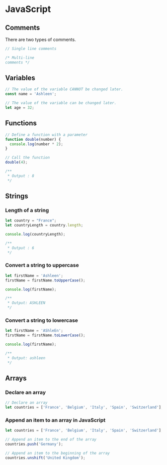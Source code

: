 # JavaScript

## Comments

There are two types of comments.

```javascript
// Single line comments

/* Multi-line 
comments */
```
## Variables

```javascript
// The value of the variable CANNOT be changed later.
const name = 'Ashleen'; 

// The value of the variable can be changed later.
let age = 32;
```

## Functions
```javascript
// Define a function with a parameter
function double(number) {
  console.log(number * 2);
}

// Call the function
double(4);

/**
 * Output : 8
 */
```

## Strings

### Length of a string

```javascript
let country = "France";
let countryLength = country.length;

console.log(countryLength);

/**
 * Output : 6
 */
```

### Convert a string to uppercase

```javascript
let firstName = 'Ashleen';
firstName = firstName.toUpperCase();

console.log(firstName);

/**
 * Output: ASHLEEN
 */
```

### Convert a string to lowercase

```javascript
let firstName = 'AShleEn';
firstName = firstName.toLowerCase();

console.log(firstName);

/**
 * Output: ashleen
 */
```

## Arrays

### Declare an array

```javascript
// Declare an array
let countries = ['France', 'Belgium', 'Italy', 'Spain', 'Switzerland'];
```

### Append an item to an array in JavaScript

```javascript
let countries = ['France', 'Belgium', 'Italy', 'Spain', 'Switzerland'];

// Append an item to the end of the array
countries.push('Germany');

// Append an item to the beginning of the array
countries.unshift('United Kingdom');
```
